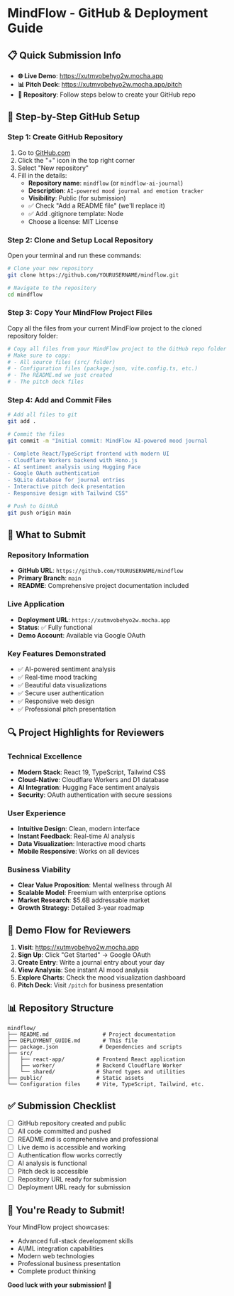 # MindFlow - GitHub & Deployment Guide

## 📋 Quick Submission Info

- **🌐 Live Demo**: https://xutmvobehyo2w.mocha.app
- **📊 Pitch Deck**: https://xutmvobehyo2w.mocha.app/pitch
- **📁 Repository**: Follow steps below to create your GitHub repo

## 🚀 Step-by-Step GitHub Setup

### Step 1: Create GitHub Repository

1. Go to [GitHub.com](https://github.com)
2. Click the "+" icon in the top right corner
3. Select "New repository"
4. Fill in the details:
   - **Repository name**: `mindflow` (or `mindflow-ai-journal`)
   - **Description**: `AI-powered mood journal and emotion tracker`
   - **Visibility**: Public (for submission)
   - ✅ Check "Add a README file" (we'll replace it)
   - ✅ Add .gitignore template: Node
   - Choose a license: MIT License

### Step 2: Clone and Setup Local Repository

Open your terminal and run these commands:

```bash
# Clone your new repository
git clone https://github.com/YOURUSERNAME/mindflow.git

# Navigate to the repository
cd mindflow
```

### Step 3: Copy Your MindFlow Project Files

Copy all the files from your current MindFlow project to the cloned repository folder:

```bash
# Copy all files from your MindFlow project to the GitHub repo folder
# Make sure to copy:
# - All source files (src/ folder)
# - Configuration files (package.json, vite.config.ts, etc.)
# - The README.md we just created
# - The pitch deck files
```

### Step 4: Add and Commit Files

```bash
# Add all files to git
git add .

# Commit the files
git commit -m "Initial commit: MindFlow AI-powered mood journal

- Complete React/TypeScript frontend with modern UI
- Cloudflare Workers backend with Hono.js
- AI sentiment analysis using Hugging Face
- Google OAuth authentication
- SQLite database for journal entries
- Interactive pitch deck presentation
- Responsive design with Tailwind CSS"

# Push to GitHub
git push origin main
```

## 📝 What to Submit

### Repository Information
- **GitHub URL**: `https://github.com/YOURUSERNAME/mindflow`
- **Primary Branch**: `main`
- **README**: Comprehensive project documentation included

### Live Application
- **Deployment URL**: `https://xutmvobehyo2w.mocha.app`
- **Status**: ✅ Fully functional
- **Demo Account**: Available via Google OAuth

### Key Features Demonstrated
- ✅ AI-powered sentiment analysis
- ✅ Real-time mood tracking
- ✅ Beautiful data visualizations
- ✅ Secure user authentication
- ✅ Responsive web design
- ✅ Professional pitch presentation

## 🔍 Project Highlights for Reviewers

### Technical Excellence
- **Modern Stack**: React 19, TypeScript, Tailwind CSS
- **Cloud-Native**: Cloudflare Workers and D1 database
- **AI Integration**: Hugging Face sentiment analysis
- **Security**: OAuth authentication with secure sessions

### User Experience
- **Intuitive Design**: Clean, modern interface
- **Instant Feedback**: Real-time AI analysis
- **Data Visualization**: Interactive mood charts
- **Mobile Responsive**: Works on all devices

### Business Viability
- **Clear Value Proposition**: Mental wellness through AI
- **Scalable Model**: Freemium with enterprise options
- **Market Research**: $5.6B addressable market
- **Growth Strategy**: Detailed 3-year roadmap

## 🎯 Demo Flow for Reviewers

1. **Visit**: https://xutmvobehyo2w.mocha.app
2. **Sign Up**: Click "Get Started" → Google OAuth
3. **Create Entry**: Write a journal entry about your day
4. **View Analysis**: See instant AI mood analysis
5. **Explore Charts**: Check the mood visualization dashboard
6. **Pitch Deck**: Visit `/pitch` for business presentation

## 📊 Repository Structure

```
mindflow/
├── README.md                 # Project documentation
├── DEPLOYMENT_GUIDE.md       # This file
├── package.json             # Dependencies and scripts
├── src/
│   ├── react-app/          # Frontend React application
│   ├── worker/             # Backend Cloudflare Worker
│   └── shared/             # Shared types and utilities
├── public/                 # Static assets
└── Configuration files     # Vite, TypeScript, Tailwind, etc.
```

## ✅ Submission Checklist

- [ ] GitHub repository created and public
- [ ] All code committed and pushed
- [ ] README.md is comprehensive and professional
- [ ] Live demo is accessible and working
- [ ] Authentication flow works correctly
- [ ] AI analysis is functional
- [ ] Pitch deck is accessible
- [ ] Repository URL ready for submission
- [ ] Deployment URL ready for submission

## 🎉 You're Ready to Submit!

Your MindFlow project showcases:
- Advanced full-stack development skills
- AI/ML integration capabilities  
- Modern web technologies
- Professional business presentation
- Complete product thinking

**Good luck with your submission! 🚀**
